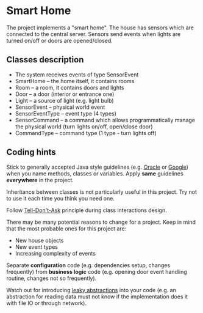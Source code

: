 # Smart Home

The project implements a "smart home". The house has sensors which are connected to the central server. Sensors send 
events when lights are turned on/off or doors are opened/closed.

## Classes description

- The system receives events of type SensorEvent
- SmartHome – the home itself, it contains rooms
- Room – a room, it contains doors and lights
- Door – a door (interior or entrance one)
- Light – a source of light (e.g. light bulb)
- SensorEvent – physical world event
- SensorEventType – event type (4 types)
- SensorCommand – a command which allows programmatically manage the physical world
(turn lights on/off, open/close door)
- CommandType – command type (1 type - turn lights off)

## Coding hints

Stick to generally accepted Java style guidelines (e.g. [Oracle](https://www.oracle.com/technetwork/java/codeconventions-135099.html)
or [Google](https://google.github.io/styleguide/javaguide.html)) when you name methods, classes or variables. Apply 
__same__ guidelines __everywhere__ in the project.

Inheritance between classes is not particularly useful in this project. Try not to use it each time you think you need 
one.

Follow [Tell-Don't-Ask](https://martinfowler.com/bliki/TellDontAsk.html) principle during class interactions design.

There may be many potential reasons to change for a project. Keep in mind that the most probable ones for this project are:

- New house objects
- New event types
- Increasing complexity of events

Separate __configuration__ code (e.g. dependencies setup, changes frequently) from __business logic__ code (e.g. opening 
door event handling routine, changes not so frequently).

Watch out for introducing [leaky abstractions](https://en.wikipedia.org/wiki/Leaky_abstraction) into your code (e.g. 
an abstraction for reading data must not know if the implementation does it with file IO or through network).